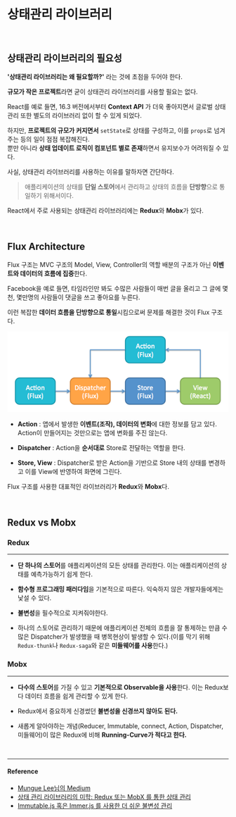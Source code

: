 # 상태관리 라이브러리

<br/>

## 상태관리 라이브러리의 필요성

**'상태관리 라이브러리는 왜 필요할까?'** 라는 것에 초점을 두어야 한다.

**규모가 작은 프로젝트**라면 굳이 상태관리 라이브러리를 사용할 필요는 없다.

React를 예로 들면, 16.3 버전에서부터 **Context API** 가 더욱 좋아지면서 글로벌 상태 관리 또한 별도의 라이브러리 없이 할 수 있게 되었다.

하지만, **프로젝트의 규모가 커지면서**  `setState`로 상태를 구성하고, 이를 `props`로 넘겨주는 등의 일이 점점 복잡해진다.<br/> 뿐만 아니라 **상태 업데이트 로직이 컴포넌트 별로 존재**하면서 유지보수가 어려워질 수 있다.

사실, 상태관리 라이브러리를 사용하는 이유를 말하자면 간단하다.

> 애플리케이션의 상태를 **단일 스토어**에서 관리하고 상태의 흐름을 **단방향**으로 통일하기 위해서이다.

React에서 주로 사용되는 상태관리 라이브러리에는 **Redux**와 **Mobx**가 있다.

<br/>

## Flux Architecture

Flux 구조는 MVC 구조의 Model, View, Controller의 역할 배분의 구조가 아닌 **이벤트와 데이터의 흐름에 집중**한다.

Facebook을 예로 들면, 타임라인만 봐도 수많은 사람들이 매번 글을 올리고 그 글에 몇천, 몇만명의 사람들이 댓글을 쓰고 좋아요를 누른다.

이런 복잡한 **데이터 흐름을 단방향으로 통일**시킴으로써 문제를 해결한 것이 Flux 구조다.

![eventloop](/assets/images/flux_architecture.png)

- **Action** : 앱에서 발생한 **이벤트(조작), 데이터의 변화**에 대한 정보를 담고 있다. Action이 만들어지는 것만으로는 앱에 변화를 주진 않는다.

- **Dispatcher** : Action을 **순서대로** Store로 전달하는 역할을 한다.

- **Store, View** : Dispatcher로 받은 Action을 기반으로 Store 내의 상태를 변경하고 이를 View에 반영하여 화면에 그린다.

Flux 구조를 사용한 대표적인 라이브러리가 **Redux**와 **Mobx**다.

<br/>

## Redux vs Mobx

### Redux

---

- **단 하나의 스토어**를 애플리케이션의 모든 상태를 관리한다. 이는 애플리케이션의 상태를 예측가능하기 쉽게 한다.

- **함수형 프로그래밍 패러다임**을 기본적으로 따른다. 익숙하지 않은 개발자들에게는 낯설 수 있다.

- **불변성**을 필수적으로 지켜줘야한다.

- 하나의 스토어로 관리하기 때문에 애플리케이션 전체의 흐름을 잘 통제하는 만큼 수많은 Dispatcher가 발생했을 때 병목현상이 발생할 수 있다.(이를 막기 위해 `Redux-thunk`나 `Redux-saga`와 같은 **미들웨어를 사용**한다.)

### Mobx

---

- **다수의 스토어**를 가질 수 있고 **기본적으로 Observable을 사용**한다. 이는 Redux보다 데이터 흐름을 쉽게 관리할 수 있게 한다.

- Redux에서 중요하게 신경썼던 **불변성을 신경쓰지 않아도 된다.**

- 새롭게 알아야하는 개념(Reducer, Immutable, connect, Action, Dispatcher, 미들웨어)이 많은 Redux에 비해 **Running-Curve가 적다고 한다.**

<br/>

---

#### Reference

* [Mungue Lee님의 Medium](https://medium.com/@RianCommunity/%EB%A6%AC%EC%95%88-%EA%B0%9C%EB%B0%9C-%EC%9D%BC%EA%B8%B0-2-front-end-%EA%B0%9C%EB%B0%9C-react-9f6ccb5b016d)
* [상태 관리 라이브러리의 미학: Redux 또는 MobX 를 통한 상태 관리](https://velog.io/@velopert/redux-or-mobx)
* [Immutable.js 혹은 Immer.js 를 사용한 더 쉬운 불변성 관리](https://velog.io/@velopert/20180908-1909-%EC%9E%91%EC%84%B1%EB%90%A8-etjltaigd1)
